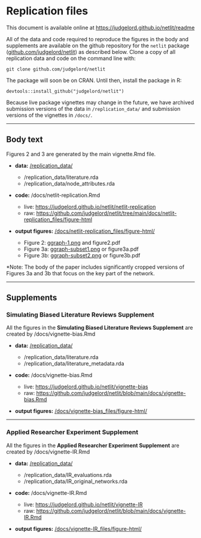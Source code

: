 # Replication files 

This document is available online at https://judgelord.github.io/netlit/readme

All of the data and code required to reproduce the figures in the body and supplements are available on the github repository for the `netlit` package ([github.com/judgelord/netlit](https://judgelord.github.io/netlit/)) as described below. 
Clone a copy of all replication data and code on the command line with: 

```git clone github.com/judgelord/netlit```

The package will soon be on CRAN. Until then, install the package in R: 

```devtools::install_github("judgelord/netlit")```

Because live package vignettes may change in the future, we have archived submission versions of the data in `/replication_data/` and submission versions of the vignettes in `/docs/`. 

---

## Body text

Figures 2 and 3 are generated by the main vignette.Rmd file. 

- **data:** [/replication_data/](https://github.com/judgelord/netlit/tree/main/replication_data)
   - /replication_data/literature.rda 
   - /replication_data/node_attributes.rda
 
- **code:** /docs/netlit-replication.Rmd
  - live: https://judgelord.github.io/netlit/netlit-replication
  - raw: https://github.com/judgelord/netlit/tree/main/docs/netlit-replication_files/figure-html

- **output figures:** [/docs/netlit-replication_files/figure-html/](https://github.com/judgelord/netlit/tree/main/docs/netlit-replication_files/figure-html)
  - Figure 2: [ggraph-1.png](https://github.com/judgelord/netlit/blob/main/docs/netlit-replication_files/figure-html/ggraph-1.png) and figure2.pdf
  - Figure 3a: [ggraph-subset1.png](https://github.com/judgelord/netlit/blob/main/docs/netlit-replication_files/figure-html/ggraph-subset-1.png) or figure3a.pdf
  - Figure 3b: [ggraph-subset2.png](https://github.com/judgelord/netlit/blob/main/docs/netlit-replication_files/figure-html/ggraph-subset-2.png) or figure3b.pdf

*Note: The body of the paper includes significantly cropped versions of Figures 3a and 3b that focus on the key part of the network.
  
---

## Supplements

### Simulating Biased Literature Reviews Supplement

All the figures in the **Simulating Biased Literature Reviews Supplement** are created by /docs/vignette-bias.Rmd

- **data:** [/replication_data/](https://github.com/judgelord/netlit/tree/main/replication_data)
  - /replication_data/literature.rda
  - /replication_data/literature_metadata.rda
  
- **code:** /docs/vignette-bias.Rmd
   - live: https://judgelord.github.io/netlit/vignette-bias
   - raw: https://github.com/judgelord/netlit/blob/main/docs/vignette-bias.Rmd

- **output figures:** [/docs/vignette-bias_files/figure-html/](https://github.com/judgelord/netlit/tree/main/docs/vignette-bias_files/figure-html)

---

### Applied Researcher Experiment Supplement

All the figures in the **Applied Researcher Experiment Supplement** are created by /docs/vignette-IR.Rmd

- **data:** [/replication_data/](https://github.com/judgelord/netlit/tree/main/replication_data) 
   - /replication_data/IR_evaluations.rda
   - /replication_data/IR_original_networks.rda

- **code:** /docs/vignette-IR.Rmd
  - live: https://judgelord.github.io/netlit/vignette-IR
  - raw: https://github.com/judgelord/netlit/blob/main/docs/vignette-IR.Rmd

- **output figures:** [/docs/vignette-IR_files/figure-html/](https://github.com/judgelord/netlit/tree/main/docs/vignette-IR_files/figure-html)

